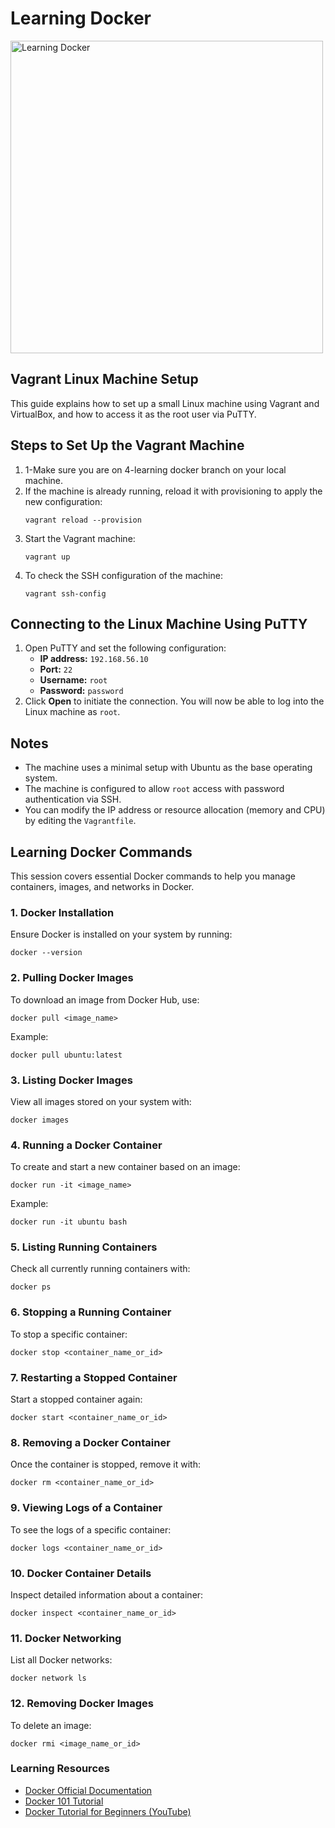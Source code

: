 <h1>Learning Docker</h1>
<p></p>
<img src="https://drive.google.com/file/d/181ia-CO4ZVMCG63kzIPsib01xTkMNkP3/view?usp=drive_link" alt="Learning Docker" width="500">
<p></p>

<h2>Vagrant Linux Machine Setup</h2>

<p>This guide explains how to set up a small Linux machine using Vagrant and VirtualBox, and how to access it as the root user via PuTTY.</p>

<h2>Steps to Set Up the Vagrant Machine</h2>

<ol>
  <li>1-Make sure you are on 4-learning docker branch on your local machine.</li>
  <li>If the machine is already running, reload it with provisioning to apply the new configuration:
    <pre><code>vagrant reload --provision</code></pre>
  </li>
  <li>Start the Vagrant machine:
    <pre><code>vagrant up</code></pre>
  </li>
  <li>To check the SSH configuration of the machine:
    <pre><code>vagrant ssh-config</code></pre>
  </li>
</ol>

<h2>Connecting to the Linux Machine Using PuTTY</h2>

<ol>
  <li>Open PuTTY and set the following configuration:
    <ul>
      <li><strong>IP address:</strong> <code>192.168.56.10</code></li>
      <li><strong>Port:</strong> <code>22</code></li>
      <li><strong>Username:</strong> <code>root</code></li>
      <li><strong>Password:</strong> <code>password</code></li>
    </ul>
  </li>
  <li>Click <strong>Open</strong> to initiate the connection. You will now be able to log into the Linux machine as <code>root</code>.</li>
</ol>

<h2>Notes</h2>
<ul>
  <li>The machine uses a minimal setup with Ubuntu as the base operating system.</li>
  <li>The machine is configured to allow <code>root</code> access with password authentication via SSH.</li>
  <li>You can modify the IP address or resource allocation (memory and CPU) by editing the <code>Vagrantfile</code>.</li>
</ul>

<h2>Learning Docker Commands</h2>

<p>This session covers essential Docker commands to help you manage containers, images, and networks in Docker.</p>

<h3>1. Docker Installation</h3>
<p>Ensure Docker is installed on your system by running:</p>
<pre><code>docker --version</code></pre>

<h3>2. Pulling Docker Images</h3>
<p>To download an image from Docker Hub, use:</p>
<pre><code>docker pull &lt;image_name&gt;</code></pre>
<p>Example:</p>
<pre><code>docker pull ubuntu:latest</code></pre>

<h3>3. Listing Docker Images</h3>
<p>View all images stored on your system with:</p>
<pre><code>docker images</code></pre>

<h3>4. Running a Docker Container</h3>
<p>To create and start a new container based on an image:</p>
<pre><code>docker run -it &lt;image_name&gt;</code></pre>
<p>Example:</p>
<pre><code>docker run -it ubuntu bash</code></pre>

<h3>5. Listing Running Containers</h3>
<p>Check all currently running containers with:</p>
<pre><code>docker ps</code></pre>

<h3>6. Stopping a Running Container</h3>
<p>To stop a specific container:</p>
<pre><code>docker stop &lt;container_name_or_id&gt;</code></pre>

<h3>7. Restarting a Stopped Container</h3>
<p>Start a stopped container again:</p>
<pre><code>docker start &lt;container_name_or_id&gt;</code></pre>

<h3>8. Removing a Docker Container</h3>
<p>Once the container is stopped, remove it with:</p>
<pre><code>docker rm &lt;container_name_or_id&gt;</code></pre>

<h3>9. Viewing Logs of a Container</h3>
<p>To see the logs of a specific container:</p>
<pre><code>docker logs &lt;container_name_or_id&gt;</code></pre>

<h3>10. Docker Container Details</h3>
<p>Inspect detailed information about a container:</p>
<pre><code>docker inspect &lt;container_name_or_id&gt;</code></pre>

<h3>11. Docker Networking</h3>
<p>List all Docker networks:</p>
<pre><code>docker network ls</code></pre>

<h3>12. Removing Docker Images</h3>
<p>To delete an image:</p>
<pre><code>docker rmi &lt;image_name_or_id&gt;</code></pre>

<h3>Learning Resources</h3>
<ul>
    <li><a href="https://docs.docker.com/get-started/" target="_blank">Docker Official Documentation</a></li>
    <li><a href="https://www.docker.com/101-tutorial" target="_blank">Docker 101 Tutorial</a></li>
    <li><a href="https://www.youtube.com/watch?v=fqMOX6JJhGo" target="_blank">Docker Tutorial for Beginners (YouTube)</a></li>
</ul>
